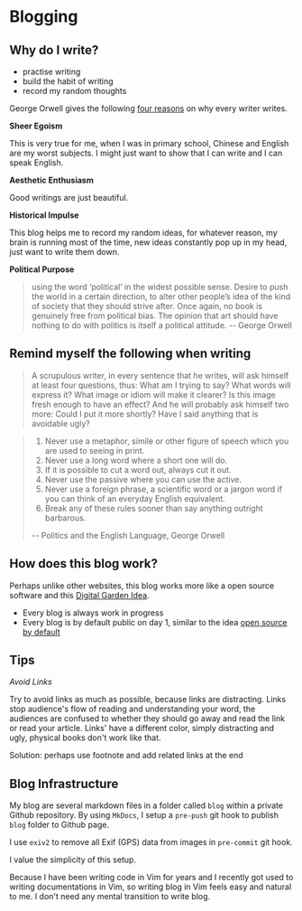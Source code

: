 # Blogging

## Why do I write?

- practise writing
- build the habit of writing
- record my random thoughts

George Orwell gives the following [four reasons](https://www.orwellfoundation.com/the-orwell-foundation/orwell/essays-and-other-works/why-i-write/) on why every writer writes.

**Sheer Egoism**

This is very true for me, when I was in primary school, Chinese and English are my worst subjects. I might just want to show that I can write and I can speak English.

**Aesthetic Enthusiasm**

Good writings are just beautiful.

**Historical Impulse**

This blog helps me to record my random ideas, for whatever reason, my brain is running most of the time, new ideas constantly pop up in my head, just want to write them down.

**Political Purpose**

> using the word ‘political’ in the widest possible sense. Desire to push the world in a certain direction, to alter other people’s idea of the kind of society that they should strive after. Once again, no book is genuinely free from political bias. The opinion that art should have nothing to do with politics is itself a political attitude. -- George Orwell

## Remind myself the following when writing

> A scrupulous writer, in every sentence that he writes, will ask himself at least four questions, thus: What am I trying to say? What words will express it? What image or idiom will make it clearer? Is this image fresh enough to have an effect? And he will probably ask himself two more: Could I put it more shortly? Have I said anything that is avoidable ugly? 

> 1. Never use a metaphor, simile or other figure of speech which you are used to seeing in print.
> 2. Never use a long word where a short one will do.
> 3. If it is possible to cut a word out, always cut it out.
> 4. Never use the passive where you can use the active.
> 5. Never use a foreign phrase, a scientific word or a jargon word if you can think of an everyday English equivalent.
> 6. Break any of these rules sooner than say anything outright barbarous.
>
> -- Politics and the English Language, George Orwell


## How does this blog work?

Perhaps unlike other websites, this blog works more like a open source software and this [Digital Garden Idea](https://maggieappleton.com/garden-history).

- Every blog is always work in progress
- Every blog is by default public on day 1, similar to the idea [open source by default](https://artsy.github.io/blog/2018/08/21/OSS-by-Default-Docs/)

## Tips

*Avoid Links*

Try to avoid links as much as possible, because links are distracting. Links stop audience's flow of reading and understanding your word, the audiences are confused to whether they should go away and read the link or read your article. Links' have a different color, simply distracting and ugly, physical books don't work like that.

Solution: perhaps use footnote and add related links at the end

## Blog Infrastructure

My blog are several markdown files in a folder called `blog` within a private Github repository. By using `MkDocs`, I setup a `pre-push` git hook to publish `blog` folder to Github page.

I use `exiv2` to remove all Exif (GPS) data from images in `pre-commit` git hook.

I value the simplicity of this setup.

Because I have been writing code in Vim for years and I recently got used to writing documentations in Vim, so writing blog in Vim feels easy and natural to me. I don't need any mental transition to write blog.


